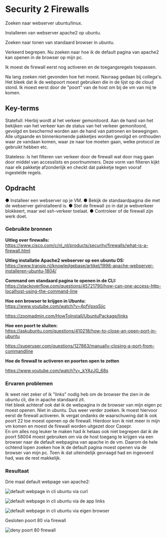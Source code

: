 # Security 2 Firewalls
Zoeken naar webserver ubuntu/linux.  

Installeren van webserver apache2 op ubuntu.

Zoeken naar tonen van standaard browser in ubuntu.

Verkeerd begrepen. Nu zoeken naar hoe ik de default pagina van apache2 kan openen in de browser op mijn pc. 

Ik moest de firewall eerst nog activeren en de toegangsregels toepassen.  

Na lang zoeken niet gevonden hoe het moest. Navraag gedaan bij collega's. Het bleek dat ik de webpoort moest gebruiken die in de lijst op de cloud stond. Ik moest eerst door de "poort" van de host om bij de vm van mij te komen.  

## Key-terms
 Statefull: Hierbij wordt al het verkeer gemonitoord. Aan de hand van het bekijken van het verkeer kan de status van het verkeer gemonitoord, gevolgd en beschermd worden aan de hand van patronen en bewegingen. Alle uitgaande en binnenkomende pakketjes worden gevolgd en onthouden waar ze vandaan komen, waar ze naar toe moeten gaan,  welke protocol ze gebruikt hebben etc. 
 
 Stateless: Is het filteren van verkeer door de firewall wat door mag gaan door middel van accesslists en poortnummers. Deze vorm van filteren kijkt naar elk pakketje afzonderlijk en checkt dat pakketje tegen vooraf ingestelde regels.   
  



## Opdracht
●	Installeer een webserver op je VM.
●	Bekijk de standaardpagina die met de webserver geïnstalleerd is.
●	Stel de firewall zo in dat je webverkeer blokkeert, maar wel ssh-verkeer toelaat.
●	Controleer of de firewall zijn werk doet.

### Gebruikte bronnen
**Uitleg over firewalls:**
https://www.cisco.com/c/nl_nl/products/security/firewalls/what-is-a-firewall.html 


**Uitleg installatie Apache2 webserver op een ubuntu OS:**  
https://www.transip.nl/knowledgebase/artikel/1998-apache-webserver-installeren-ubuntu-1804/    



**Command om standaard pagina te openen in de CLI:**  
https://stackoverflow.com/questions/45721790/how-can-one-access-http-localhost-using-the-command-line   

**Hoe een browser te krijgen in Ubuntu:**   
https://www.youtube.com/watch?v=4pfVpxqSjjc  

https://zoomadmin.com/HowToInstall/UbuntuPackage/links   

**Hoe een poort te sluiten:**   
https://askubuntu.com/questions/410218/how-to-close-an-open-port-in-ubuntu  

https://superuser.com/questions/127863/manually-closing-a-port-from-commandline   

**Hoe de firewall te activeren en poorten open te zetten**

https://www.youtube.com/watch?v=_kYAzJG_68s  

### Ervaren problemen
Ik weet niet zeker of ik "links" nodig heb om de browser the zien in de ubuntu cli, die in apache standaard zit.   
Het bleek achteraf ook dat ik de webpagina in de browser van mijn eigen pc moest openen. Niet in ubuntu. Dus weer verder zoeken.
Ik moest hiervoor eerst de firewall activeren. Ik vergat ondanks de waarschuwing dat ik ook poort 22 toe moest openen op de firewall. Hierdoor kon ik niet meer in mijn vm komen en moest de firewall worden uitgezet door Casepr.  
En om alles nog leuker te maken had ik helaas ook niet begrepen dat ik de poort 58004 moest gebruiken om via de host toegang te krijgen via een browser naar de default webpagina van apache in de vm. Daarom de hele ochtend lopen zoeken hoe ik de default pagina moest openen via de browser van mijn pc. Toen ik dat uiteindelijk gevraagd had en ingevoerd had, was de rest makkelijk. 

### Resultaat

Drie maal default webpage van apache2:


![default webpage in cli ubuntu via curl](https://user-images.githubusercontent.com/123589199/232802037-4c9db8dc-ba10-40a5-9324-e8483101797e.png)


![default webpage in cli ubuntu via de app links](https://user-images.githubusercontent.com/123589199/232802080-159f1eab-f650-4df7-8b63-ac4480682a82.png)


![default webpage in cli ubuntu via eigen browser](https://user-images.githubusercontent.com/123589199/232802120-e8a9493b-4c24-405b-b43f-2372456e3fda.png)

Gesloten poort 80 via firewall

![deny poort 80 firewall](https://user-images.githubusercontent.com/123589199/232802377-41d06018-1ba6-4ede-a726-c7979799cdd2.png)


